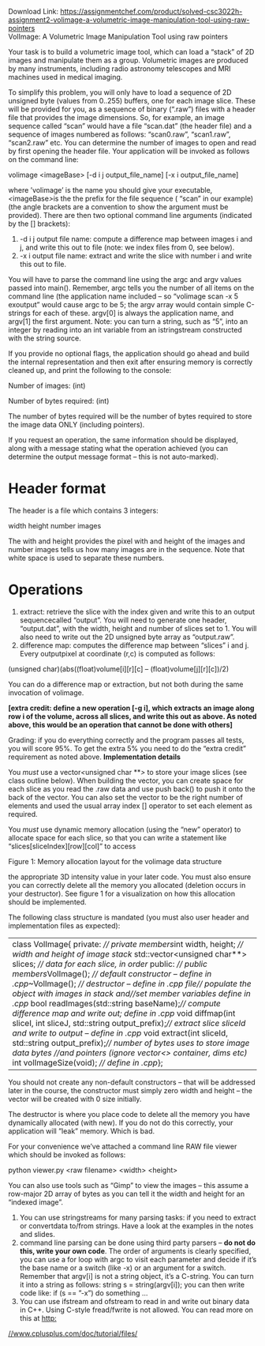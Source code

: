 Download Link: https://assignmentchef.com/product/solved-csc3022h-assignment2-volimage-a-volumetric-image-manipulation-tool-using-raw-pointers
<br>
VolImage: A Volumetric Image Manipulation Tool using raw pointers

Your task is to build a volumetric image tool, which can load a “stack” of 2D images and manipulate them as a group. Volumetric images are produced by many instruments, including radio astronomy telescopes and MRI machines used in medical imaging.

To simplify this problem, you will only have to load a sequence of 2D unsigned byte (values from 0..255) buffers, one for each image slice. These will be provided for you, as a sequence of binary (“.raw”) files with a header file that provides the image dimensions. So, for example, an image sequence called “scan” would have a file “scan.dat” (the header file) and a sequence of images numbered as follows: “scan0.raw”, “scan1.raw”, “scan2.raw” etc. You can determine the number of images to open and read by first opening the header file. Your application will be invoked as follows on the command line:

volimage &lt;imageBase&gt; [-d i j output_file_name] [-x i output_file_name]

where ’volimage’ is the name you should give your executable, <em>&lt;</em>imageBase<em>&gt;</em>is the the prefix for the file sequence ( “scan” in our example) (the angle brackets are a convention to show the argument must be provided). There are then two optional command line arguments (indicated by the [] brackets):

<ol>

 <li>-d i j output file name: compute a difference map between images i and j, and write this out to file (note: we index files from 0, see below).</li>

 <li>-x i output file name: extract and write the slice with number i and write this out to file.</li>

</ol>

You will have to parse the command line using the argc and argv values passed into main(). Remember, argc tells you the number of all items on the command line (the application name included – so “volimage scan -x 5 exoutput” would cause argc to be 5; the argv array would contain simple C-strings for each of these. argv[0] is always the application name, and argv[1] the first argument. Note: you can turn a string, such as “5”, into an integer by reading into an int variable from an istringstream constructed with the string source.

If you provide no optional flags, the application should go ahead and build the internal representation and then exit after ensuring memory is correctly cleaned up, and print the following to the console:

Number of images: (int)

Number of bytes required: (int)

The number of bytes required will be the number of bytes required to store the image data ONLY (including pointers).

If you request an operation, the same information should be displayed, along with a message stating what the operation achieved (you can determine the output message format – this is not auto-marked).

<h1>Header format</h1>

The header is a file which contains 3 integers:

width height number images

The with and height provides the pixel with and height of the images and number images tells us how many images are in the sequence. Note that white space is used to separate these numbers.

<h1>Operations</h1>

<ol>

 <li>extract: retrieve the slice with the index given and write this to an output sequencecalled “output”. You will need to generate one header, “output.dat”, with the width, height and number of slices set to 1. You will also need to write out the 2D unsigned byte array as “output.raw”.</li>

 <li>difference map: computes the difference map between “slices” i and j. Every outputpixel at coordinate (r,c) is computed as follows:</li>

</ol>

(unsigned char)(abs((float)volume[i][r][c] – (float)volume[j][r][c])/2)

You can do a difference map or extraction, but not both during the same invocation of volimage.

<strong>[extra credit: define a new operation [-g i], which extracts an image along row i of the volume, across all slices, and write this out as above. As noted above, this would be an operation that cannot be done with others]</strong>

Grading: if you do everything correctly and the program passes all tests, you will score 95%. To get the extra 5% you need to do the “extra credit” requirement as noted above. <strong>Implementation details</strong>

You *must* use a vector<em>&lt;</em>unsigned char **<em>&gt; </em>to store your image slices (see class outline below). When building the vector, you can create space for each slice as you read the .raw data and use push back() to push it onto the back of the vector. You can also set the vector to be the right number of elements and used the usual array index [] operator to set each element as required.

You *must* use dynamic memory allocation (using the “new” operator) to allocate space for each slice, so that you can write a statement like “slices[sliceIndex][row][col]” to access

Figure 1: Memory allocation layout for the volimage data structure

the appropriate 3D intensity value in your later code. You must also ensure you can correctly delete all the memory you allocated (deletion occurs in your destructor). See figure 1 for a visualization on how this allocation should be implemented.

The following class structure is mandated (you must also user header and implementation files as expected):

<table width="567">

 <tbody>

  <tr>

   <td width="567">class VolImage{ private: <em>// private members</em>int width, height; <em>// width and height of image stack </em>std::vector&lt;unsigned char**&gt; slices; <em>// data for each slice, in order </em>public: <em>// public members</em>VolImage(); <em>// default constructor – define in .cpp</em>~VolImage(); <em>// destructor – define in .cpp file</em><em>// populate the object with images in stack and</em><em>//set member variables define in .cpp </em>bool readImages(std::string baseName);<em>// compute difference map and write out; define in .cpp </em>void diffmap(int sliceI, int sliceJ, std::string output_prefix);<em>// extract slice sliceId and write to output – define in .cpp </em>void extract(int sliceId, std::string output_prefix);<em>// number of bytes uses to store image data bytes //and pointers (ignore vector&lt;&gt; container, dims etc) </em>int volImageSize(void); <em>// define in .cpp</em>};</td>

  </tr>

 </tbody>

</table>

You should not create any non-default constructors – that will be addressed later in the course, the constructor must simply zero width and height – the vector will be created with 0 size initially.

The destructor is where you place code to delete all the memory you have dynamically allocated (with new). If you do not do this correctly, your application will ”leak” memory. Which is bad.

For your convenience we’ve attached a command line RAW file viewer which should be invoked as follows:

python viewer.py &lt;raw filename&gt; &lt;width&gt; &lt;height&gt;

You can also use tools such as “Gimp” to view the images – this assume a row-major 2D array of bytes as you can tell it the width and height for an “indexed image”.

<ol>

 <li>You can use stringstreams for many parsing tasks: if you need to extract or convertdata to/from strings. Have a look at the examples in the notes and slides.</li>

 <li>command line parsing can be done using third party parsers – <strong>do not do this, write your own code</strong>. The order of arguments is clearly specified, you can use a for loop with argc to visit each parameter and decide if it’s the base name or a switch (like -x) or an argument for a switch. Remember that argv[i] is not a string object, it’s a C-string. You can turn it into a string as follows: string s = string(argv[i]); you can then write code like: if (s == ”-x”) do something …</li>

 <li>You can use ifstream and ofstream to read in and write out binary data in C++. Using C-style fread/fwrite is not allowed. You can read more on this at <a href="http://www.cplusplus.com/doc/tutorial/files/">http:</a></li>

</ol>

<a href="http://www.cplusplus.com/doc/tutorial/files/">//www.cplusplus.com/doc/tutorial/files/</a>
